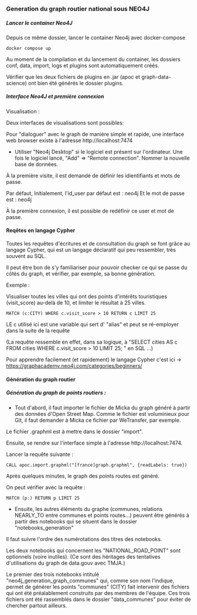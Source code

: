 ### Generation du graph routier national sous NEO4J

##### Lancer le container Neo4J

Depuis ce même dossier, lancer le container Neo4j avec docker-compose

``` docker compose up ```

Au moment de la compilation et du lancement du container, les dossiers conf, data, import, logs et plugins sont automatiquement créés.

Vérifier que les deux fichiers de plugins en .jar (apoc et graph-data-science) ont bien été générés le dossier plugins.

##### Interface Neo4J et première connexion

Visualisation :

Deux interfaces de visualisations sont possibles:

Pour "dialoguer" avec le graph de manière simple et rapide, une interface web browser existe à l'adresse http://localhost:7474

- Utiliser "Neo4j Desktop" si le logiciel est présent sur l'ordinateur. Une fois le logiciel lancé, "Add" => "Remote connection". Nommer la nouvelle base de données.

À la première visite, il est demandé de définir les idientifiants et mots de passe.

Par défaut, Initialement, l'id_user par défaut est : neo4j
Et le mot de passe est : neo4j

À la première connexion, il est possible de redéfinir ce user et  mot de passe.


#### Reqêtes en langage Cypher

Toutes les requêtes d'écritures et de consultation du graph se font grâce au langage Cypher, qui est un langage déclaratif qui peu ressembler, très souvent au SQL.

Il peut être bon de s'y familiariser pour pouvoir checker ce qui se passe du côtès du graph, et vérifier, par exemple, sa bonne génération.

Exemple :

Visualiser toutes les villes qui ont des points d'intérêts touristiques (visit_score) au-delà de 10, et limiter le résultat à 25 villes.

``` MATCH (c:CITY) WHERE c.visit_score > 10 RETURN c LIMIT 25 ```

LE c utilisé ici est une variable qui sert d' "alias" et peut se ré-employer dans la suite de la requête

(La requête ressemble en effet, dans sa logique, à "SELECT cities AS c FROM cities WHERE c.visit_score > 10 LIMIT 25; " en SQL ...)

Pour apprendre facilement (et rapidement) le langage Cypher c'est ici -> https://graphacademy.neo4j.com/categories/beginners/



#### Génération du graph routier

##### Génération du graph de points routiers :

- Tout d'abord, il faut importer le fichier de Micka du graph généré à partir des données d'Open Street Map.
Comme le fichier est voluminieux pour Git, il faut demander à Micka ce fichier par WeTransfer, par exemple.

Le fichier .graphml est à mettre dans le dossier "import".

Ensuite, se rendre sur l'interface simple à l'adresse http://localhost:7474.

Lancer la requête suivante :

```CALL apoc.import.graphml("[france]graph.graphml", {readLabels: true})```

Après quelques minutes, le graph des points routes est généré.

On peut vérifier avec la requête :

```MATCH (p:) RETURN p LIMIT 25```

- Ensuite, les autres éléments du graphe (communes, relations NEARLY_TO entre communes et points routes...) peuvent être générés à partir des notebooks qui se situent dans le dossier "notebooks_generation"

Il faut suivre l'ordre des numérotations des titres des notebooks.

Les deux notebooks qui concernent les "NATIONAL_ROAD_POINT" sont optionnels (voire inutiles). (Ce sont des héritages des tentatives d'utilisations du graph de data.gouv avec TMJA.)

Le premier des trois notebooks intitulé "neo4j_generation_graph_communes" qui, comme son nom l'indique, permet de générer les points "communes" (CITY) fait intervenir des fichiers qui ont été préalablement construits par des membres de l'équipe. Ces trois fichiers ont été rassemblés dans le dossier "data_communes" pour éviter de chercher partout ailleurs.

